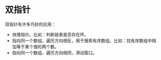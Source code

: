 # 双指针

双指针有许多巧妙的应用：

- 快慢指针。比如：判断链表是否存在环。
- 指向同一个数组，遍历方向相反，用于搜索有序数组。比如：找有序数组中相加等于某个值的两个数。
- 指向同一个数组，遍历方向相同，滑动窗口。
